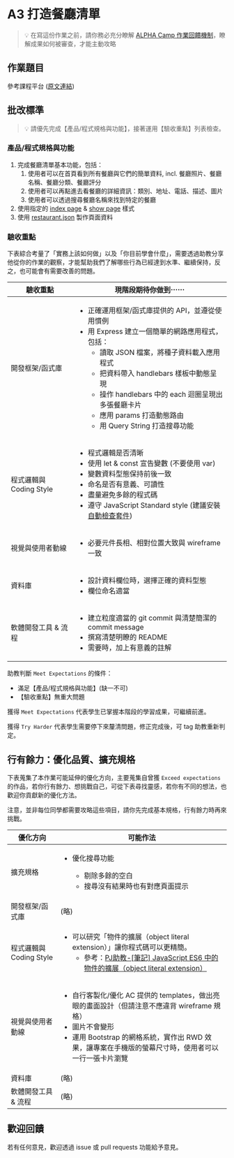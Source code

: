 # A3 打造餐廳清單

> 💡  在寫這份作業之前，請你務必充分瞭解 <a href="https://github.com/ALPHACamp/web-grading-rubic" target="_blank">ALPHA Camp 作業回饋機制</a>，瞭解成果如何被審查，才能主動攻略

## 作業題目

參考課程平台 (<a href="https://lighthouse.alphacamp.co/courses/42/assignments/1029" target="_blank">原文連結</a>)

## 批改標準

> 💡  請優先完成【產品/程式規格與功能】，接著運用【驗收重點】列表檢查。

### 產品/程式規格與功能

1. 完成餐廳清單基本功能，包括：
    1. 使用者可以在首頁看到所有餐廳與它們的簡單資料, incl. 餐廳照片、餐廳名稱、餐廳分類、餐廳評分
    2. 使用者可以再點進去看餐廳的詳細資訊：類別、地址、電話、描述、圖片
    3. 使用者可以透過搜尋餐廳名稱來找到特定的餐廳
2. 使用指定的 [index page](https://codepen.io/alpha-camp/pen/yrLbrZ) & [show page](https://codepen.io/alpha-camp/pen/JVjNgG) 樣式
3. 使用 [restaurant.json](https://drive.google.com/open?id=1W-BD9-c8zJRYCwAD8yhqQdLwcUdN8GZi) 製作頁面資料

### 驗收重點

下表綜合考量了「實務上該如何做」以及「你目前學會什麼」，需要透過助教分享他從你的作業的觀察，才能幫助我們了解哪些行為已經達到水準、繼續保持，反之，也可能會有需要改善的問題。

<table>
  <thead>
    <tr>
      <th>驗收重點</td>
      <th>現階段期待你做到⋯⋯</td>
    </tr>
  </thead>
  <tbody>
    <tr>
      <td>開發框架/函式庫</td>
      <td>
        <ul>
          <li>正確運用框架/函式庫提供的 API，並遵從使用慣例</li>
          <li>用 Express 建立一個簡單的網路應用程式，包括：
            <ul>
              <li>讀取 JSON 檔案，將種子資料載入應用程式</li>
              <li>把資料帶入 handlebars 樣板中動態呈現</li>
              <li>操作 handlebars 中的 each 迴圈呈現出多張餐廳卡片</li>
              <li>應用 params 打造動態路由</li>
              <li>用 Query String 打造搜尋功能</li>
            <ul>
          </li>
        </ul>
      </td>
    </tr>
    <tr>
      <td>程式邏輯與 Coding Style</td>
      <td>
        <ul>
          <li>程式邏輯是否清晰</li>
          <li>使用 let & const 宣告變數 (不要使用 var)</li>
          <li>變數資料型態保持前後一致</li>
          <li>命名是否有意義、可讀性</li>
          <li>盡量避免多餘的程式碼</li>
          <li>遵守 JavaScript Standard style (建議安裝<a href="https://standardjs.com/index.html#install" target="_blank">自動檢查套件</a>)</li>
        </ul>
      </td>
    </tr>
      <tr>
      <td>視覺與使用者動線</td>
      <td>
        <ul>
          <li>必要元件長相、相對位置大致與 wireframe 一致</li>
        </ul>
      </td>
    </tr>
    <tr>
      <td>資料庫</td>
      <td>
        <ul>
          <li>設計資料欄位時，選擇正確的資料型態</li>
          <li>欄位命名適當</li>
        </ul>
      </td>
    </tr>
      <tr>
      <td>軟體開發工具 & 流程</td>
      <td>
        <ul>
          <li>建立粒度適當的 git commit 與清楚簡潔的 commit message</li>
          <li>撰寫清楚明瞭的 README</li>
          <li>需要時，加上有意義的註解</li>
        </ul>
      </td>
    </tr>
  </tbody>
</table>

助教判斷 `Meet Expectations` 的條件：

- 滿足【產品/程式規格與功能】(缺一不可)
- 【驗收重點】無重大問題

獲得 `Meet Expectations` 代表學生已掌握本階段的學習成果，可繼續前進。

獲得 `Try Harder` 代表學生需要停下來釐清問題，修正完成後，可 tag 助教重新判定。

## 行有餘力：優化品質、擴充規格

下表蒐集了本作業可能延伸的優化方向，主要蒐集自曾獲 `Exceed expectations` 的作品，若你行有餘力、想挑戰自己，可從下表尋找靈感，若你有不同的想法，也歡迎你貢獻新的優化方法。

注意，並非每位同學都需要攻略這些項目，請你先完成基本規格，行有餘力時再來挑戰。

<table>
  <thead>
    <tr>
      <th>優化方向</td>
      <th>可能作法</td>
    </tr>
  </thead>
  <tbody>
    <tr>
      <td>擴充規格</td>
      <td>
        <ul>
          <li>優化搜尋功能</li>
          <ul>
            <li>剔除多餘的空白</li>
            <li>搜尋沒有結果時也有對應頁面提示</li>
        </ul>
      </td>
    </tr>
    <tr>
      <td>開發框架/函式庫</td>
      <td>(略)</td>
    </tr>
    <tr>
      <td>程式邏輯與 Coding Style</td>
      <td>
        <ul>
          <li>
            可以研究「物件的擴展（object literal
            extension）」讓你程式碼可以更精簡。
            <ul>
              <li>
                參考：<a
                  href="https://pjchender.blogspot.com/2017/01/es6-object-literal-extension.html"
                  target="_blank"
                  rel="noopener noreferrer"
                  >PJ助教-[筆記] JavaScript ES6 中的物件的擴展（object literal
                  extension）</a
                >
              </li>
            </ul>
          </li>
        </ul>
      </td>
    </tr>
      <tr>
      <td>視覺與使用者動線</td>
      <td>
        <ul>
          <li>自行客製化/優化 AC 提供的 templates，做出亮眼的畫面設計（但請注意不應違背 wireframe 規格）</li>
          <li>圖片不會變形</li>
          <li>
            運用 Bootstrap 的網格系統，實作出 RWD
            效果，讓專案在手機版的螢幕尺寸時，使用者可以一行一張卡片瀏覽
          </li>
        </ul>
      </td>
    </tr>
    <tr>
      <td>資料庫</td>
      <td>(略)</td>
    </tr>
      <tr>
      <td>軟體開發工具 & 流程</td>
      <td>(略)</td>
    </tr>
  </tbody>
</table>

## 歡迎回饋

若有任何意見，歡迎透過 issue 或 pull requests 功能給予意見。

